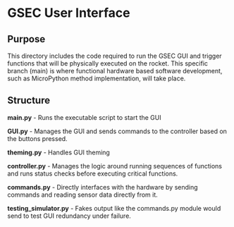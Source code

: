# GSEC User Interface

## Purpose

This directory includes the code required to run the GSEC GUI and trigger functions that will be physically executed on the rocket.
This specific branch (main) is where functional hardware based software development, such as MicroPython method implementation, will take place.

## Structure

**main.py** - Runs the executable script to start the GUI

**GUI.py** - Manages the GUI and sends commands to the controller based on the buttons pressed.

**theming.py** - Handles GUI theming

**controller.py** - Manages the logic around running sequences of functions and runs status checks before executing critical functions.

**commands.py** - Directly interfaces with the hardware by sending commands and reading sensor data directly from it.

**testing_simulator.py** - Fakes output like the commands.py module would send to test GUI redundancy under failure.
